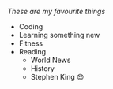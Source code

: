 _These are my favourite things_
* Coding
* Learning something new
* Fitness
* Reading
  * World News
  * History
  * Stephen King :sunglasses:
